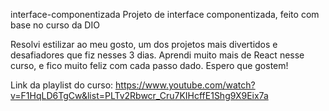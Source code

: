 interface-componentizada
Projeto de interface componentizada, feito com base no curso da DIO

Resolvi estilizar ao meu gosto, um dos projetos mais divertidos e desafiadores que fiz nesses 3 dias. Aprendi muito mais de React nesse curso, e fico muito feliz com cada passo dado. Espero que gostem!

Link da playlist do curso: https://www.youtube.com/watch?v=F1HqLD6TgCw&list=PLTv2Rbwcr_Cru7KIHcffE1Shg9X9Eix7a